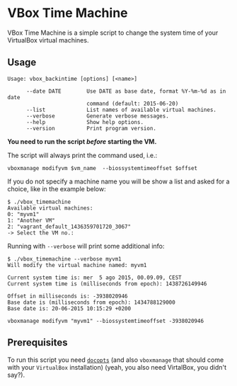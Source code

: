 # VBox Time Machine

VBox Time Machine is a simple script to change the system time of your
VirtualBox virtual machines.

## Usage
```
Usage: vbox_backintime [options] [<name>]

      --date DATE        Use DATE as base date, format %Y-%m-%d as in date 
                         command (default: 2015-06-20)
      --list             List names of available virtual machines.
      --verbose          Generate verbose messages.
      --help             Show help options.
      --version          Print program version.
```

**You need to run the script _before_ starting the VM.**

The script will always print the command used, i.e.:
```
vboxmanage modifyvm $vm_name  --biossystemtimeoffset $offset
```

If you do not specify a machine name you will be show a list and asked for a
choice, like in the example below:
```
$ ./vbox_timemachine
Available virtual machines:
0: "myvm1"
1: "Another VM"
2: "vagrant_default_1436359701720_3067"
-> Select the VM no.:

```

Running with `--verbose` will print some additional info:
```
$ ./vbox_timemachine --verbose myvm1
Will modify the virtual machine named: myvm1

Current system time is: mer  5 ago 2015, 00.09.09, CEST
Current system time is (milliseconds from epoch): 1438726149946

Offset in milliseconds is: -3938020946
Base date is (milliseconds from epoch): 1434788129000
Base date is: 20-06-2015 10:15:29 +0200

vboxmanage modifyvm "myvm1" --biossystemtimeoffset -3938020946
```

## Prerequisites

To run this script you need [`docopts`](https://github.com/docopt/docopts) 
(and also `vboxmanage` that should come with your `VirtualBox` installation)
(yeah, you also need VirtalBox, you didn't say?).